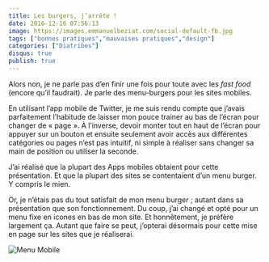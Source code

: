 ```yaml
---
title: Les burgers, j’arrête !
date: 2016-12-16 07:56:13
image: https://images.emmanuelbeziat.com/social-default-fb.jpg
tags: ["bonnes pratiques","mauvaises pratiques","design"]
categories: ["Diatribes"]
disqus: true
publish: true
---
```


Alors non, je ne parle pas d’en finir une fois pour toute avec les _fast food_ (encore qu’il faudrait). Je parle des menu-burgers pour les sites mobiles.

En utilisant l’app mobile de Twitter, je me suis rendu compte que j’avais parfaitement l’habitude de laisser mon pouce trainer au bas de l’écran pour changer de « page ». À l’inverse, devoir monter tout en haut de l’écran pour appuyer sur un bouton et ensuite seulement avoir accès aux différentes catégories ou pages n’est pas intuitif, ni simple à réaliser sans changer sa main de position ou utiliser la seconde.

J’ai réalisé que la plupart des Apps mobiles obtaient pour cette présentation. Et que la plupart des sites se contentaient d’un menu burger. Y compris le mien.

Or, je n’étais pas du tout satisfait de mon menu burger ; autant dans sa présentation que son fonctionnement. Du coup, j’ai changé et opté pour un menu fixe en icones en bas de mon site. Et honnêtement, je préfère largement ça. Autant que faire se peut, j’opterai désormais pour cette mise en page sur les sites que je réaliserai.

![Menu Mobile](https://images.emmanuelbeziat.com/phoneebmenu.jpg)
